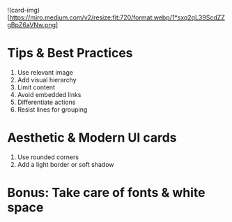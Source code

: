 !(card-img)[https://miro.medium.com/v2/resize:fit:720/format:webp/1*sxq2qL39ScdZZgBpZ6aVNw.png]

# Tips & Best Practices

1. Use relevant image
2. Add visual hierarchy
3. Limit content
4. Avoid embedded links
5. Differentiate actions
6. Resist lines for grouping

# Aesthetic & Modern UI cards

1. Use rounded corners
2. Add a light border or soft shadow

# Bonus: Take care of fonts & white space
